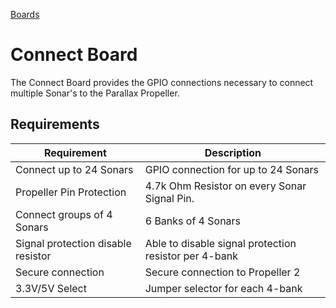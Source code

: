 [Boards](../Boards.md)
# Connect Board
The Connect Board provides the GPIO connections necessary to connect multiple Sonar's to the Parallax Propeller.

## Requirements
| Requirement | Description |
| --- | --- |
| Connect up to 24 Sonars | GPIO connection for up to 24 Sonars |
| Propeller Pin Protection | 4.7k Ohm Resistor on every Sonar Signal Pin. |
| Connect groups of 4 Sonars | 6 Banks of 4 Sonars |
| Signal protection disable resistor | Able to disable signal protection resistor per 4-bank |
| Secure connection | Secure connection to Propeller 2 |
| 3.3V/5V Select | Jumper selector for each 4-bank |